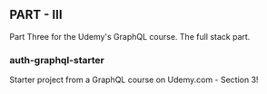 ## PART - III

Part Three for the Udemy's GraphQL course. The full stack part.

### auth-graphql-starter
Starter project from a GraphQL course on Udemy.com - Section 3!
